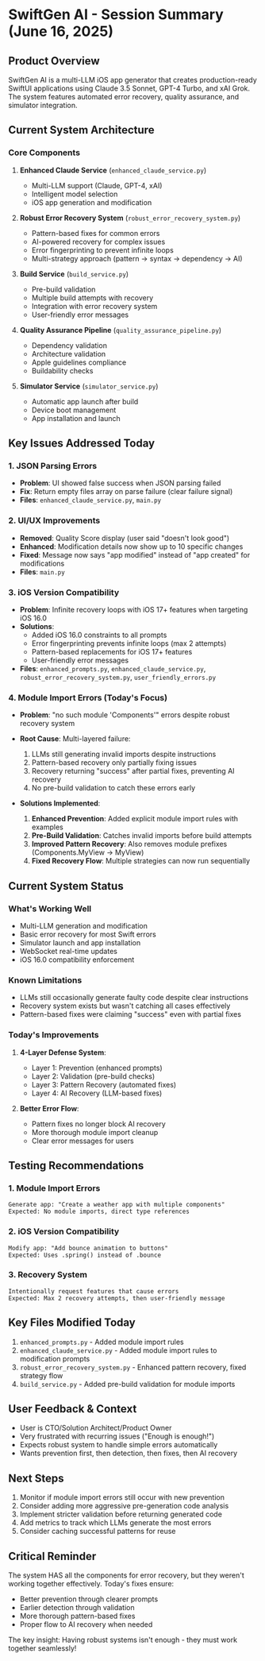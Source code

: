 # SwiftGen AI - Session Summary (June 16, 2025)

## Product Overview
SwiftGen AI is a multi-LLM iOS app generator that creates production-ready SwiftUI applications using Claude 3.5 Sonnet, GPT-4 Turbo, and xAI Grok. The system features automated error recovery, quality assurance, and simulator integration.

## Current System Architecture

### Core Components
1. **Enhanced Claude Service** (`enhanced_claude_service.py`)
   - Multi-LLM support (Claude, GPT-4, xAI)
   - Intelligent model selection
   - iOS app generation and modification

2. **Robust Error Recovery System** (`robust_error_recovery_system.py`)
   - Pattern-based fixes for common errors
   - AI-powered recovery for complex issues
   - Error fingerprinting to prevent infinite loops
   - Multi-strategy approach (pattern → syntax → dependency → AI)

3. **Build Service** (`build_service.py`)
   - Pre-build validation
   - Multiple build attempts with recovery
   - Integration with error recovery system
   - User-friendly error messages

4. **Quality Assurance Pipeline** (`quality_assurance_pipeline.py`)
   - Dependency validation
   - Architecture validation
   - Apple guidelines compliance
   - Buildability checks

5. **Simulator Service** (`simulator_service.py`)
   - Automatic app launch after build
   - Device boot management
   - App installation and launch

## Key Issues Addressed Today

### 1. **JSON Parsing Errors**
- **Problem**: UI showed false success when JSON parsing failed
- **Fix**: Return empty files array on parse failure (clear failure signal)
- **Files**: `enhanced_claude_service.py`, `main.py`

### 2. **UI/UX Improvements**
- **Removed**: Quality Score display (user said "doesn't look good")
- **Enhanced**: Modification details now show up to 10 specific changes
- **Fixed**: Message now says "app modified" instead of "app created" for modifications
- **Files**: `main.py`

### 3. **iOS Version Compatibility**
- **Problem**: Infinite recovery loops with iOS 17+ features when targeting iOS 16.0
- **Solutions**:
  - Added iOS 16.0 constraints to all prompts
  - Error fingerprinting prevents infinite loops (max 2 attempts)
  - Pattern-based replacements for iOS 17+ features
  - User-friendly error messages
- **Files**: `enhanced_prompts.py`, `enhanced_claude_service.py`, `robust_error_recovery_system.py`, `user_friendly_errors.py`

### 4. **Module Import Errors** (Today's Focus)
- **Problem**: "no such module 'Components'" errors despite robust recovery system
- **Root Cause**: Multi-layered failure:
  1. LLMs still generating invalid imports despite instructions
  2. Pattern-based recovery only partially fixing issues
  3. Recovery returning "success" after partial fixes, preventing AI recovery
  4. No pre-build validation to catch these errors early

- **Solutions Implemented**:
  1. **Enhanced Prevention**: Added explicit module import rules with examples
  2. **Pre-Build Validation**: Catches invalid imports before build attempts
  3. **Improved Pattern Recovery**: Also removes module prefixes (Components.MyView → MyView)
  4. **Fixed Recovery Flow**: Multiple strategies can now run sequentially

## Current System Status

### What's Working Well
- Multi-LLM generation and modification
- Basic error recovery for most Swift errors
- Simulator launch and app installation
- WebSocket real-time updates
- iOS 16.0 compatibility enforcement

### Known Limitations
- LLMs still occasionally generate faulty code despite clear instructions
- Recovery system exists but wasn't catching all cases effectively
- Pattern-based fixes were claiming "success" even with partial fixes

### Today's Improvements
1. **4-Layer Defense System**:
   - Layer 1: Prevention (enhanced prompts)
   - Layer 2: Validation (pre-build checks)
   - Layer 3: Pattern Recovery (automated fixes)
   - Layer 4: AI Recovery (LLM-based fixes)

2. **Better Error Flow**:
   - Pattern fixes no longer block AI recovery
   - More thorough module import cleanup
   - Clear error messages for users

## Testing Recommendations

### 1. Module Import Errors
```
Generate app: "Create a weather app with multiple components"
Expected: No module imports, direct type references
```

### 2. iOS Version Compatibility
```
Modify app: "Add bounce animation to buttons"
Expected: Uses .spring() instead of .bounce
```

### 3. Recovery System
```
Intentionally request features that cause errors
Expected: Max 2 recovery attempts, then user-friendly message
```

## Key Files Modified Today
1. `enhanced_prompts.py` - Added module import rules
2. `enhanced_claude_service.py` - Added module import rules to modification prompts
3. `robust_error_recovery_system.py` - Enhanced pattern recovery, fixed strategy flow
4. `build_service.py` - Added pre-build validation for module imports

## User Feedback & Context
- User is CTO/Solution Architect/Product Owner
- Very frustrated with recurring issues ("Enough is enough!")
- Expects robust system to handle simple errors automatically
- Wants prevention first, then detection, then fixes, then AI recovery

## Next Steps
1. Monitor if module import errors still occur with new prevention
2. Consider adding more aggressive pre-generation code analysis
3. Implement stricter validation before returning generated code
4. Add metrics to track which LLMs generate the most errors
5. Consider caching successful patterns for reuse

## Critical Reminder
The system HAS all the components for error recovery, but they weren't working together effectively. Today's fixes ensure:
- Better prevention through clearer prompts
- Earlier detection through validation
- More thorough pattern-based fixes
- Proper flow to AI recovery when needed

The key insight: Having robust systems isn't enough - they must work together seamlessly!